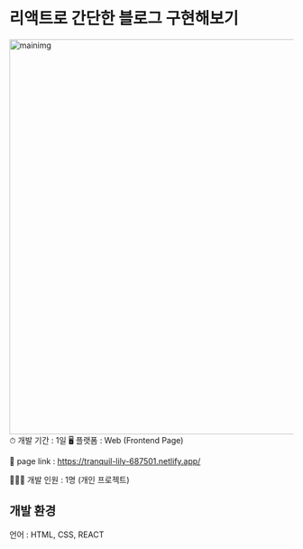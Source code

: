 # 리액트로 간단한 블로그 구현해보기 

<img width="700" alt="mainimg" src="https://user-images.githubusercontent.com/105038512/185754425-dc2a06ce-9776-4350-b63e-d97606c745b2.png">
⏱ 개발 기간 : 1일
🖥 플랫폼 : Web (Frontend Page)

🔗 page link : https://tranquil-lily-687501.netlify.app/

👩🏻‍💻 개발 인원 : 1명 (개인 프로젝트)

## 개발 환경
언어 : HTML, CSS, REACT

